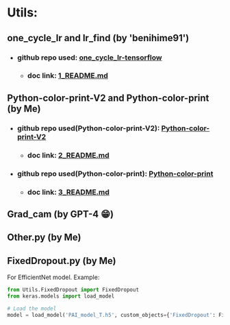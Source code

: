 # Utils:

## one_cycle_lr and lr_find (by 'benihime91') 
- ### github repo used: [one_cycle_lr-tensorflow](https://github.com/benihime91/one_cycle_lr-tensorflow/tree/master)
  - ### doc link: [1_README.md](docs/1_README.md)

## Python-color-print-V2 and Python-color-print (by Me)
- ### github repo used(Python-color-print-V2): [Python-color-print-V2](https://github.com/Aydinhamedi/Python-color-print-V2)
  - ### doc link: [2_README.md](docs/2_README.md)
- ### github repo used(Python-color-print): [Python-color-print](https://github.com/Aydinhamedi/Python-color-print)
  - ### doc link: [3_README.md](docs/3_README.md)

## Grad_cam (by GPT-4 😁)

## Other.py (by Me)

## FixedDropout.py (by Me)
For EfficientNet model. Example:
```python
from Utils.FixedDropout import FixedDropout
from keras.models import load_model

# Load the model
model = load_model('PAI_model_T.h5', custom_objects={'FixedDropout': FixedDropout})
```
